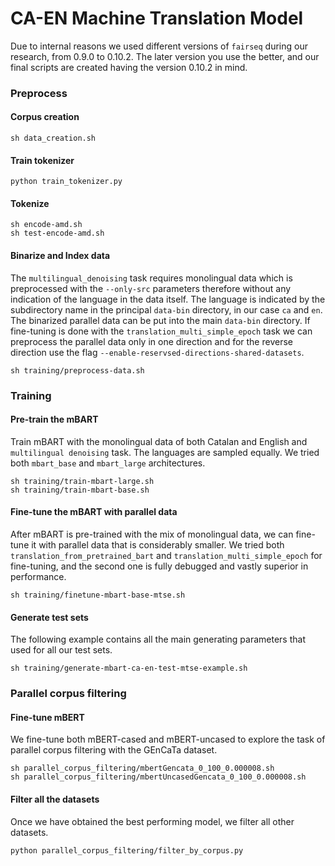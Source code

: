 # CA-EN Machine Translation Model

Due to internal reasons we used different versions of `fairseq` during our research, from 0.9.0 to 0.10.2. The later version you use the better, and our final scripts are created having the version 0.10.2 in mind.

### Preprocess

#### Corpus creation

```
sh data_creation.sh
```


#### Train tokenizer
```
python train_tokenizer.py
```

#### Tokenize

```
sh encode-amd.sh
sh test-encode-amd.sh
```

#### Binarize and Index data

The `multilingual_denoising` task requires monolingual data which is preprocessed with the `--only-src` parameters therefore without any indication of the language in the data itself. The language is indicated by the subdirectory name in the principal `data-bin` directory, in our case `ca` and `en`. The binarized parallel data can be put into the main `data-bin` directory. If fine-tuning is done with the `translation_multi_simple_epoch` task we can preprocess the parallel data only in one direction and for the reverse direction use the flag `--enable-reservsed-directions-shared-datasets`.

```
sh training/preprocess-data.sh
```

### Training

#### Pre-train the mBART

Train mBART with the monolingual data of both Catalan and English and `multilingual denoising` task. The languages are sampled equally. We tried both `mbart_base` and `mbart_large` architectures.

```
sh training/train-mbart-large.sh
sh training/train-mbart-base.sh
```

#### Fine-tune the mBART with parallel data

After mBART is pre-trained with the mix of monolingual data, we can fine-tune it with parallel data that is considerably smaller. We tried both `translation_from_pretrained_bart` and `translation_multi_simple_epoch` for fine-tuning, and the second one is fully debugged and vastly superior in performance.


```
sh training/finetune-mbart-base-mtse.sh
```

#### Generate test sets

The following example contains all the main generating parameters that used for all our test sets. 

```
sh training/generate-mbart-ca-en-test-mtse-example.sh
```

### Parallel corpus filtering

#### Fine-tune mBERT

We fine-tune both mBERT-cased and mBERT-uncased to explore the task of parallel corpus filtering with the GEnCaTa dataset. 

```
sh parallel_corpus_filtering/mbertGencata_0_100_0.000008.sh
sh parallel_corpus_filtering/mbertUncasedGencata_0_100_0.000008.sh
```

#### Filter all the datasets

Once we have obtained the best performing model, we filter all other datasets.

```
python parallel_corpus_filtering/filter_by_corpus.py
```





